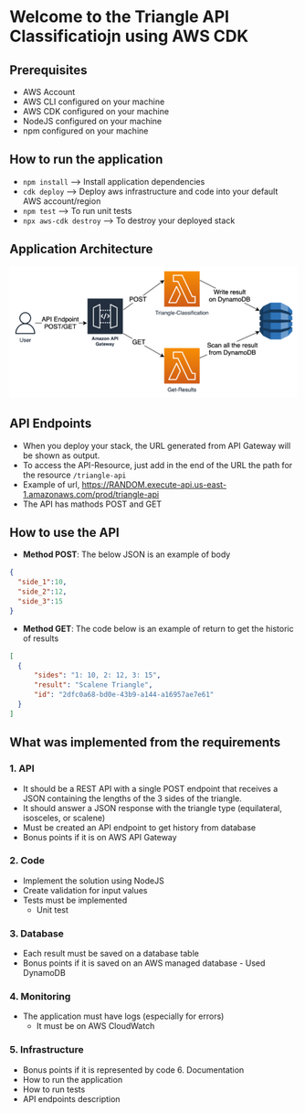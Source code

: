 # Welcome to the Triangle API Classificatiojn using AWS CDK

## Prerequisites

* AWS Account
* AWS CLI configured on your machine
* AWS CDK configured on your machine
* NodeJS configured on your machine
* npm configured on your machine

## How to run the application

* `npm install` --> Install application dependencies
* `cdk deploy` --> Deploy aws infrastructure and code into your default AWS account/region
* `npm test` --> To run unit tests
* `npx aws-cdk destroy` --> To destroy your deployed stack
  

## Application Architecture
![Alt text](images/api-triangle.drawio.png "API Architecture")

## API Endpoints
* When you deploy your stack, the URL generated from API Gateway will be shown as output.
* To access the API-Resource, just add in the end of the URL the path for the resource `/triangle-api`
* Example of url, https://RANDOM.execute-api.us-east-1.amazonaws.com/prod/triangle-api
* The API has mathods POST and GET
  
## How to use the API 
  * **Method POST**:
  The below JSON is an example of body  
  ```json
  {
    "side_1":10,
    "side_2":12,
    "side_3":15
  }
  ```

  * **Method GET**:
  The code below is an example of return to get the historic of results 
  ```json
  [
    {
        "sides": "1: 10, 2: 12, 3: 15",
        "result": "Scalene Triangle",
        "id": "2dfc0a68-bd0e-43b9-a144-a16957ae7e61"
    }
]
  ```

## What was implemented from the requirements

### 1. API
  * It should be a REST API with a single POST endpoint that receives a JSON containing the lengths of the 3 sides of the triangle.
   * It should answer a JSON response with the triangle type (equilateral, isosceles, or scalene)
   * Must be created an API endpoint to get history from database
   * Bonus points if it is on AWS API Gateway

### 2. Code
  * Implement the solution using NodeJS
  * Create validation for input values
  * Tests must be implemented
    * Unit test
  
### 3. Database
  * Each result must be saved on a database table
  * Bonus points if it is saved on an AWS managed database - Used DynamoDB

### 4. Monitoring
* The application must have logs (especially for errors)
  * It must be on AWS CloudWatch

### 5. Infrastructure
* Bonus points if it is represented by code 6. Documentation
* How to run the application
*  How to run tests
*  API endpoints description